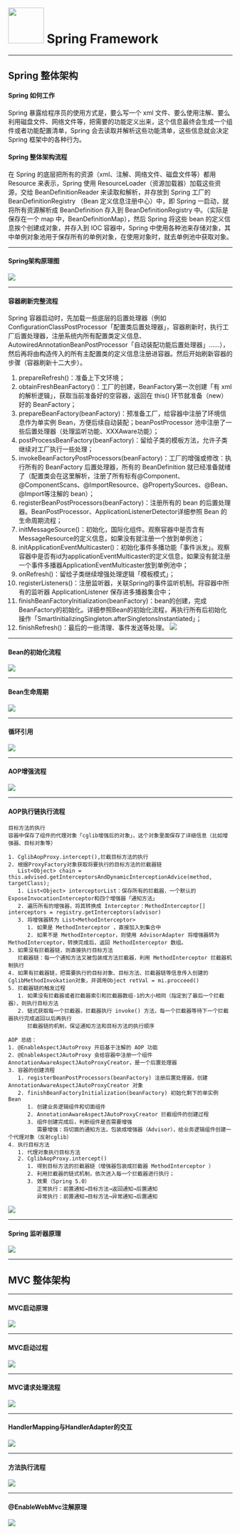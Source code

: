 # <img src="src/docs/spring-framework.png" width="80" height="80"> Spring Framework 

---

## Spring 整体架构

#### Spring 如何工作
Spring 暴露给程序员的使用方式是，要么写一个 xml 文件、要么使用注解、要么利用磁盘文件、网络文件等，把需要的功能定义出来，这个信息最终会生成一个组件或者功能配置清单，Spring 会去读取并解析这些功能清单，这些信息就会决定 Spring 框架中的各种行为。

#### Spring 整体架构流程
在 Spring 的底层把所有的资源（xml、注解、网络文件、磁盘文件等）都用 Resource 来表示，Spring 使用 ResourceLoader（资源加载器）加载这些资源，交给 BeanDefinitionReader 来读取和解析，并存放到 Spring 工厂的 BeanDefinitionRegistry （Bean  定义信息注册中心）中，即 Spring 一启动，就将所有资源解析成 BeanDefinition 存入到 BeanDefinitionRegistry 中。（实际是保存在一个 map 中，BeanDefinitionMap），然后 Spring 将这些 bean 的定义信息挨个创建成对象，并存入到 IOC 容器中，Spring 中使用各种池来存储对象，其中单例对象池用于保存所有的单例对象，在使用对象时，就去单例池中获取对象。

---
#### Spring架构原理图
![](src/docs/spring/Spring架构原理图.jpg)

---
#### 容器刷新完整流程
Spring 容器启动时，先加载一些底层的后置处理器（例如ConfigurationClassPostProcessor「配置类后置处理器」，容器刷新时，执行工厂后置处理器，注册系统内所有配置类定义信息、AutowiredAnnotationBeanPostProcessor「自动装配功能后置处理器」……），然后再将由构造传入的所有主配置类的定义信息注册进容器。然后开始刷新容器的步骤（容器刷新十二大步）。
1. prepareRefresh()：准备上下文环境；
2. obtainFreshBeanFactory()：工厂的创建，BeanFactory第一次创建「有 xml 的解析逻辑」，获取当前准备好的空容器，返回在 this() 环节就准备（new）好的 BeanFactory；
3. prepareBeanFactory(beanFactory)：预准备工厂，给容器中注册了环境信息作为单实例 Bean，方便后续自动装配；beanPostProcessor 池中注册了一些后置处理器（处理监听功能、XXXAware功能）；
4. postProcessBeanFactory(beanFactory)：留给子类的模板方法，允许子类继续对工厂执行一些处理；
5. invokeBeanFactoryPostProcessors(beanFactory)：工厂的增强或修改：执行所有的 BeanFactory 后置处理器，所有的 BeanDefinition 就已经准备就绪了（配置类会在这里解析，注册了所有标有@Component、@ComponentScans、@ImportResource、@PropertySources、@Bean、@Import等注解的 bean）；
6. registerBeanPostProcessors(beanFactory)：注册所有的 bean 的后置处理器。BeanPostProcessor、ApplicationListenerDetector详细参照 Bean 的生命周期流程；
7. initMessageSource()：初始化，国际化组件。观察容器中是否含有MessageResource的定义信息，如果没有就注册一个放到单例池；
8. initApplicationEventMulticaster()：初始化事件多播功能「事件派发」。观察容器中是否有id为applicationEventMulticaster的定义信息，如果没有就注册一个事件多播器ApplicationEventMulticaster放到单例池中；
9. onRefresh()：留给子类继续增强处理逻辑「模板模式」；
10. registerListeners()：注册监听器，关联Spring的事件监听机制。将容器中所有的监听器 ApplicationListener 保存进多播器集合中；
11. finishBeanFactoryInitialization(beanFactory)：bean的创建，完成BeanFactory的初始化。详细参照Bean的初始化流程，再执行所有后初始化操作「SmartInitializingSingleton.afterSingletonsInstantiated」；
12. finishRefresh()：最后的一些清理、事件发送等处理。
![](src/docs/spring/容器刷新完整流程.jpg)

---
#### Bean的初始化流程
![](src/docs/spring/Bean的初始化流程.jpg)

---
#### Bean生命周期
![](src/docs/spring/Bean生命周期.jpg)

---
#### 循环引用
![](src/docs/spring/循环引用.jpg)

---
#### AOP增强流程
![](src/docs/spring/AOP增强流程.jpg)

---
#### AOP执行链执行流程
```
目标方法的执行
容器中保存了组件的代理对象「cglib增强后的对象」，这个对象里面保存了详细信息（比如增强器、目标对象等）

1. CglibAopProxy.intercept(),拦截目标方法的执行
2. 根据ProxyFactory对象获取将要执行的目标方法的拦截器链
   List<Object> chain = this.advised.getInterceptorsAndDynamicInterceptionAdvice(method, targetClass);
   1. List<Object> interceptorList：保存所有的拦截器，一个默认的ExposeInvocationInterceptor和四个增强器「通知方法」
   2. 遍历所有的增强器，将其转换成 Interceptor：MethodInterceptor[] interceptors = registry.getInterceptors(advisor)
   3. 将增强器转为 List<MethodInterceptor>
      1. 如果是 MethodInterceptor ，直接加入到集合中
      2. 如果不是 MethodInterceptor，则使用 AdvisorAdapter 将增强器转为 MethodInterceptor，转换完成后，返回 MethodInterceptor 数组。
3. 如果没有拦截器链，则直接执行目标方法
   拦截器链：每一个通知方法又被包装成方法拦截器，利用 MethodInterceptor 拦截器机制执行
4. 如果有拦截器链，把需要执行的目标对象、目标方法、拦截器链等信息传入创建的CglibMethodInvokation对象，并调用Object retVal = mi.procceed()
5. 拦截器链的触发过程
   1. 如果没有拦截器或者拦截器索引和拦截器数组-1的大小相同（指定到了最后一个拦截器），则执行目标方法
   2. 链式获取每一个拦截器，拦截器执行 invoke() 方法，每一个拦截器等待下一个拦截器执行完成返回以后再执行
      拦截器链的机制，保证通知方法和目标方法的执行顺序
      
AOP 总结：
1. @EnableAspectJAutoProxy 开启基于注解的 AOP 功能
2. @EnableAspectJAutoProxy 会给容器中注册一个组件 AnnotationAwareAspectJAutoProxyCreator，是一个后置处理器
3. 容器的创建流程
   1. registerBeanPostProcessors(beanFactory) 注册后置处理器，创建 AnnotationAwareAspectJAutoProxyCreator 对象
   2. finishBeanFactoryInitialization(beanFactory) 初始化剩下的单实例 Bean
      1. 创建业务逻辑组件和切面组件
      2. AnnotationAwareAspectJAutoProxyCreator 拦截组件的创建过程
      3. 组件创建完成后，判断组件是否需要增强
         需要增强：将切面的通知方法，包装成增强器（Advisor），给业务逻辑组件创建一个代理对象（反射cglib）
4. 执行目标方法
   1. 代理对象执行目标方法
   2. CglibAopProxy.intercept()
      1. 得到目标方法的拦截器链（增强器包装成拦截器 MethodInterceptor ）
      2. 利用拦截器的链式机制，依次进入每一个拦截器进行执行；
      3. 效果（Spring 5.0）
         正常执行：前置通知→目标方法→返回通知→后置通知
         异常执行：前置通知→目标方法→异常通知→后置通知
```
![](src/docs/spring/AOP执行链执行流程.jpg)

---
#### Spring 监听器原理
![](src/docs/spring/Spring监听器原理.jpg)

---
MVC 整体架构
---

---
#### MVC启动原理
![](src/docs/mvc/MVC启动原理.jpg)

---
#### MVC启动过程
![](src/docs/mvc/MVC启动过程.jpg)

---
#### MVC请求处理流程
![](src/docs/mvc/MVC请求处理流程.jpg)

---
#### HandlerMapping与HandlerAdapter的交互
![](src/docs/mvc/HandlerMapping与HandlerAdapter的交互.jpg)

---
#### 方法执行流程
![](src/docs/mvc/方法执行流程.jpg)

---
#### @EnableWebMvc注解原理
![](src/docs/mvc/@EnableWebMvc注解原理.jpg)
